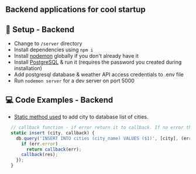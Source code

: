 ## Backend applications for cool startup

## :floppy_disk: Setup - Backend

* Change to `/server` directory
* Install dependencies using `npm i`
* Install [nodemon](https://www.npmjs.com/package/nodemon) globally if you don't already have it
* Install [PostgreSQL](https://www.postgresql.org/) & run it (requires the password you created during installation)
* Add postgresql database & weather API access credentials to .env file
* Run `nodemon server` for a dev server on port 5000


## :computer: Code Examples - Backend

* [Static method used](https://javascript.info/static-properties-methods) to add city to database list of cities.

```javascript
  // callback function - if error return it to callback. If no error then return rows (empty set)
  static insert (city, callback) {
    db.query('INSERT INTO cities (city_name) VALUES ($1)', [city], (err, res) => {
      if (err.error)
        return callback(err);
      callback(res);
    });
  }
```